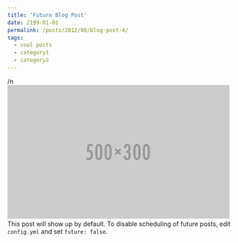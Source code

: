 ```yaml
---
title: 'Future Blog Post'
date: 2199-01-01
permalink: /posts/2012/08/blog-post-4/
tags:
  - cool posts
  - category1
  - category2
---
```

/n<img src='/images/500x300.png'>
This post will show up by default. To disable scheduling of future posts, edit `config.yml` and set `future: false`. 
